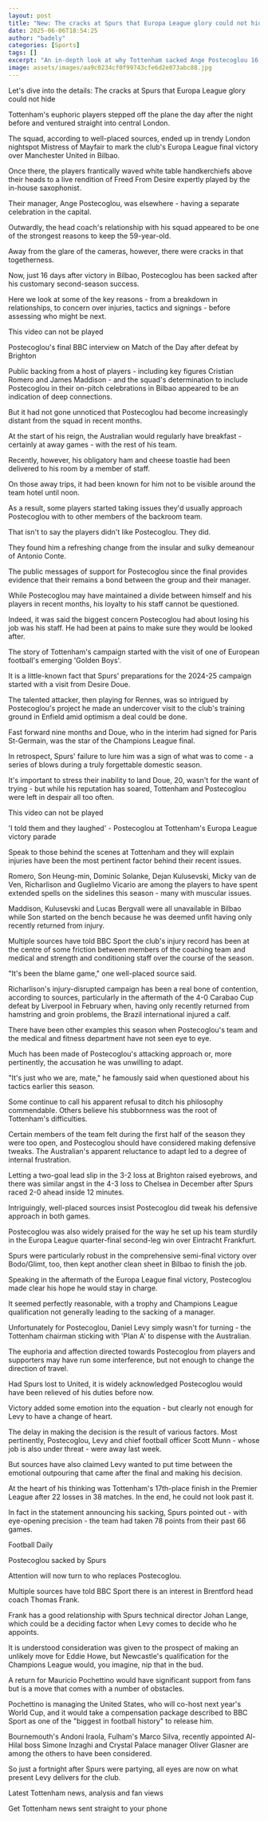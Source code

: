 ```yaml
---
layout: post
title: "New: The cracks at Spurs that Europa League glory could not hide"
date: 2025-06-06T18:54:25
author: "badely"
categories: [Sports]
tags: []
excerpt: "An in-depth look at why Tottenham sacked Ange Postecoglou 16 days after their Europa League success."
image: assets/images/aa9c0234cf0f99743cfe6d2e073abc88.jpg
---
```


Let's dive into the details: The cracks at Spurs that Europa League glory could not hide

Tottenham's euphoric players stepped off the plane the day after the night before and ventured straight into central London.

The squad, according to well-placed sources, ended up in trendy London nightspot Mistress of Mayfair to mark the club's Europa League final victory over Manchester United in Bilbao.

Once there, the players frantically waved white table handkerchiefs above their heads to a live rendition of Freed From Desire expertly played by the in-house saxophonist.

Their manager, Ange Postecoglou, was elsewhere - having a separate celebration in the capital.

Outwardly, the head coach's relationship with his squad appeared to be one of the strongest reasons to keep the 59-year-old.

Away from the glare of the cameras, however, there were cracks in that togetherness.

Now, just 16 days after victory in Bilbao, Postecoglou has been sacked after his customary second-season success.

Here we look at some of the key reasons - from a breakdown in relationships, to concern over injuries, tactics and signings - before assessing who might be next.

This video can not be played

Postecoglou's final BBC interview on Match of the Day after defeat by Brighton

Public backing from a host of players - including key figures Cristian Romero and James Maddison - and the squad's determination to include Postecoglou in their on-pitch celebrations in Bilbao appeared to be an indication of deep connections.

But it had not gone unnoticed that Postecoglou had become increasingly distant from the squad in recent months.

At the start of his reign, the Australian would regularly have breakfast - certainly at away games - with the rest of his team.

Recently, however, his obligatory ham and cheese toastie had been delivered to his room by a member of staff.

On those away trips, it had been known for him not to be visible around the team hotel until noon.

As a result, some players started taking issues they'd usually approach Postecoglou with to other members of the backroom team.

That isn't to say the players didn't like Postecoglou. They did.

They found him a refreshing change from the insular and sulky demeanour of Antonio Conte.

The public messages of support for Postecoglou since the final provides evidence that their remains a bond between the group and their manager.

While Postecoglou may have maintained a divide between himself and his players in recent months, his loyalty to his staff cannot be questioned.

Indeed, it was said the biggest concern Postecoglou had about losing his job was his staff. He had been at pains to make sure they would be looked after.

The story of Tottenham's campaign started with the visit of one of European football's emerging 'Golden Boys'.

It is a little-known fact that Spurs' preparations for the 2024-25 campaign started with a visit from Desire Doue.

The talented attacker, then playing for Rennes, was so intrigued by Postecoglou's project he made an undercover visit to the club's training ground in Enfield amid optimism a deal could be done.

Fast forward nine months and Doue, who in the interim had signed for Paris St-Germain, was the star of the Champions League final.

In retrospect, Spurs' failure to lure him was a sign of what was to come - a series of blows during a truly forgettable domestic season.

It's important to stress their inability to land Doue, 20, wasn't for the want of trying - but while his reputation has soared, Tottenham and Postecoglou were left in despair all too often.

This video can not be played

'I told them and they laughed' - Postecoglou at Tottenham's Europa League victory parade

Speak to those behind the scenes at Tottenham and they will explain injuries have been the most pertinent factor behind their recent issues.

Romero, Son Heung-min, Dominic Solanke, Dejan Kulusevski, Micky van de Ven, Richarlison and Guglielmo Vicario are among the players to have spent extended spells on the sidelines this season - many with muscular issues.

Maddison, Kulusevski and Lucas Bergvall were all unavailable in Bilbao while Son started on the bench because he was deemed unfit having only recently returned from injury.

Multiple sources have told BBC Sport the club's injury record has been at the centre of some friction between members of the coaching team and medical and strength and conditioning staff over the course of the season.

"It's been the blame game," one well-placed source said.

Richarlison's injury-disrupted campaign has been a real bone of contention, according to sources, particularly in the aftermath of the 4-0 Carabao Cup defeat by Liverpool in February when, having only recently returned from hamstring and groin problems, the Brazil international injured a calf.

There have been other examples this season when Postecoglou's team and the medical and fitness department have not seen eye to eye.

Much has been made of Postecoglou's attacking approach or, more pertinently, the accusation he was unwilling to adapt.

"It's just who we are, mate," he famously said when questioned about his tactics earlier this season.

Some continue to call his apparent refusal to ditch his philosophy commendable. Others believe his stubbornness was the root of Tottenham's difficulties.

Certain members of the team felt during the first half of the season they were too open, and Postecoglou should have considered making defensive tweaks. The Australian's apparent reluctance to adapt led to a degree of internal frustration.

Letting a two-goal lead slip in the 3-2 loss at Brighton raised eyebrows, and there was similar angst in the 4-3 loss to Chelsea in December after Spurs raced 2-0 ahead inside 12 minutes.

Intriguingly, well-placed sources insist Postecoglou did tweak his defensive approach in both games.

Postecoglou was also widely praised for the way he set up his team sturdily in the Europa League quarter-final second-leg win over Eintracht Frankfurt.

Spurs were particularly robust in the comprehensive semi-final victory over Bodo/Glimt, too, then kept another clean sheet in Bilbao to finish the job.

Speaking in the aftermath of the Europa League final victory, Postecoglou made clear his hope he would stay in charge.

It seemed perfectly reasonable, with a trophy and Champions League qualification not generally leading to the sacking of a manager.

Unfortunately for Postecoglou, Daniel Levy simply wasn't for turning - the Tottenham chairman sticking with 'Plan A' to dispense with the Australian.

The euphoria and affection directed towards Postecoglou from players and supporters may have run some interference, but not enough to change the direction of travel.

Had Spurs lost to United, it is widely acknowledged Postecoglou would have been relieved of his duties before now.

Victory added some emotion into the equation - but clearly not enough for Levy to have a change of heart.

The delay in making the decision is the result of various factors. Most pertinently, Postecoglou, Levy and chief football officer Scott Munn - whose job is also under threat - were away last week.

But sources have also claimed Levy wanted to put time between the emotional outpouring that came after the final and making his decision.

At the heart of his thinking was Tottenham's 17th-place finish in the Premier League after 22 losses in 38 matches. In the end, he could not look past it.

In fact in the statement announcing his sacking, Spurs pointed out - with eye-opening precision - the team had taken 78 points from their past 66 games.

Football Daily

 Postecoglou sacked by Spurs

Attention will now turn to who replaces Postecoglou.

Multiple sources have told BBC Sport there is an interest in Brentford head coach Thomas Frank.

Frank has a good relationship with Spurs technical director Johan Lange, which could be a deciding factor when Levy comes to decide who he appoints.

It is understood consideration was given to the prospect of making an unlikely move for Eddie Howe, but Newcastle's qualification for the Champions League would, you imagine, nip that in the bud.

A return for Mauricio Pochettino would have significant support from fans but is a move that comes with a number of obstacles. 

Pochettino is managing the United States, who will co-host next year's World Cup, and it would take a compensation package described to BBC Sport as one of the "biggest in football history" to release him.

Bournemouth's Andoni Iraola, Fulham's Marco Silva, recently appointed Al-Hilal boss Simone Inzaghi and Crystal Palace manager Oliver Glasner are among the others to have been considered.

So just a fortnight after Spurs were partying, all eyes are now on what present Levy delivers for the club.

Latest Tottenham news, analysis and fan views

Get Tottenham news sent straight to your phone

